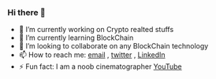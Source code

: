 ### Hi there 👋

<!--
**selva221724/selva221724** is a ✨ _special_ ✨ repository because its `README.md` (this file) appears on your GitHub profile.

Here are some ideas to get you started:

- 🔭 I’m currently working on ...
- 🌱 I’m currently learning ...
- 👯 I’m looking to collaborate on ...
- 🤔 I’m looking for help with ...
- 💬 Ask me about ...
- 📫 How to reach me: ...
- 😄 Pronouns: ...
- ⚡ Fun fact: ...
-->
- 🔭 I’m currently working on Crypto realted stuffs
- 🌱 I’m currently learning BlockChain
- 👯 I’m looking to collaborate on any BlockChain technology
- 📫 How to reach me: [email](selva221724@gmail.com) , [twitter](https://twitter.com/selva221724) , [LinkedIn](https://twitter.com/selva221724)
- ⚡ Fun fact: I am a noob cinematographer [YouTube](https://www.youtube.com/channel/UC1kjWTXAijb0koxCCJMIIFA) 
